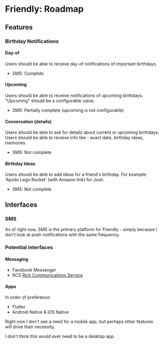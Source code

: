 # Friendly: Roadmap
## Features
### Birthday Notifications
#### Day-of 
Users should be able to receive day-of notifications of important birthdays.
- SMS: Complete

#### Upcoming
Users should be able to receive notifications of upcoming birthdays.
"Upcoming" should be a configurable value.
- SMS: Partially complete (upcoming is not configurable)

#### Conversation (details)
Users should be able to ask for details about current or upcoming birthdays.
Users should be able to receive info like - exact date, birthday ideas, memories. 
- SMS: Not complete

#### Birthday Ideas
Users should be able to add ideas for a friend's birthday.
For example: 'Apollo Lego Rocket' (with Amazon link) for Josh.
- SMS: Not complete

## Interfaces
### SMS
As of right now, SMS is the primary platform for Friendly - simply because I don't look at push notifications with the same frequency.

### Potential interfaces
#### Messaging
- Facebook Messenger
- RCS [Rich Communications Service](https://www.twilio.com/blog/2018/02/rcs.html)

#### Apps
In order of preference: 
- Flutter
- Android Native & iOS Native

Right now I don't see a need for a mobile app, but perhaps other features will drive their necessity.

I don't think this would ever need to be a desktop app.

